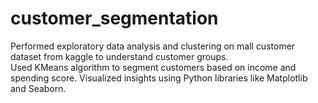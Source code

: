 # customer_segmentation

Performed exploratory data analysis and clustering on mall customer dataset from kaggle to understand customer groups.  
Used KMeans algorithm to segment customers based on income and spending score. Visualized insights using Python libraries like Matplotlib and Seaborn.
